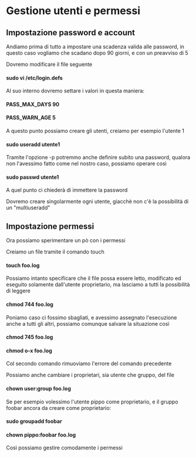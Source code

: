 # Gestione utenti e permessi

## Impostazione password e account

Andiamo prima di tutto a impostare una scadenza valida alle password, in questo caso vogliamo che scadano dopo 90 giorni, e con un preavviso di 5

Dovremo modificare il file seguente

#### sudo vi /etc/login.defs

Al suo interno dovremo settare i valori in questa maniera:

#### PASS_MAX_DAYS 90
#### PASS_WARN_AGE 5

A questo punto possiamo creare gli utenti, creiamo per esempio l'utente 1

#### sudo useradd utente1

Tramite l'opzione -p potremmo anche definire subito una password, qualora non l'avessimo fatto come nel nostro caso, possiamo operare così

#### sudo passwd utente1

A quel punto ci chiederà di immettere la password

Dovremo creare singolarmente ogni utente, giacchè non c'è la possibilità di un "multiuseradd"

## Impostazione permessi

Ora possiamo sperimentare un pò con i permessi

Creiamo un file tramite il comando touch

#### touch foo.log

Possiamo intanto specificare che il file possa essere letto, modificato ed eseguito solamente dall'utente proprietario, ma lasciamo a tutti la possibilità di leggere

#### chmod 744 foo.log

Poniamo caso ci fossimo sbagliati, e avessimo assegnato l'esecuzione anche a tutti gli altri, possiamo comunque salvare la situazione così

#### chmod 745 foo.log 
#### chmod o-x foo.log

Col secondo comando rimuoviamo l'errore del comando precedente

Possiamo anche cambiare i proprietari, sia utente che gruppo, del file

#### chown user:group foo.log

Se per esempio volessimo l'utente pippo come proprietario, e il gruppo foobar ancora da creare come proprietario:
 
#### sudo groupadd foobar
#### chown pippo:foobar foo.log

Così possiamo gestire comodamente i permessi



























